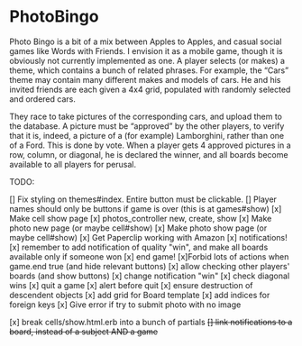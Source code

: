 # PhotoBingo

Photo Bingo is a bit of a mix between Apples to Apples,
and casual social games like Words with Friends. I envision it as a 
mobile game, though it is obviously not currently implemented as one.
A player selects (or makes) a theme, which contains a bunch of related
phrases. For example, the “Cars” theme may contain many different makes
and models of cars. He and his invited friends are each given a 4x4 grid,
populated with randomly selected and ordered cars.

They race to take pictures
of the corresponding cars, and upload them to the database. A picture must be
“approved” by the other players, to verify that it is, indeed, a picture of a
(for example) Lamborghini, rather than one of a Ford. This is done by vote.
When a player gets 4 approved pictures in a row, column, or diagonal, he is
declared the winner, and all boards become available to all players for perusal.

TODO:

[] Fix styling on themes#index. Entire button must be clickable.
[] Player names should only be buttons if game is over (this is at games#show)
[x] Make cell show page
[x] photos_controller new, create, show
[x] Make photo new page (or maybe cell#show)
[x] Make photo show page (or maybe cell#show)
[x] Get Paperclip working with Amazon
[x] notifications!
  [x] remember to add notification of quality "win", and make all boards available only if someone won
[x] end game!
  [x]Forbid lots of actions when game.end true (and hide relevant buttons)
  [x] allow checking other players' boards (and show buttons)
  [x] change notification "win"
  [x] check diagonal wins
[x] quit a game
  [x] alert before quit
  [x] ensure destruction of descendent objects
[x] add grid for Board template
[x] add indices for foreign keys
[x] Give error if try to submit photo with no image
 
[x] break cells/show.html.erb into a bunch of partials
~~[] link notifications to a board, instead of a subject AND a game~~

